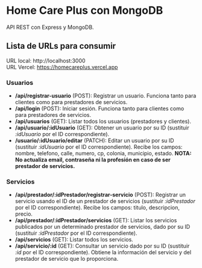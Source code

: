 # Home Care Plus con MongoDB
API REST con Express y MongoDB.

<h2>Lista de URLs para consumir</h2>

URL local: http://localhost:3000</br>
URL Vercel: https://homecareplus.vercel.app

<h3>Usuarios</h3>

- <b>/api/registrar-usuario</b> (POST): Registrar un usuario. Funciona tanto para clientes como para prestadores de servicios.
- <b>/api/login</b> (POST): Iniciar sesión. Funciona tanto para clientes como para prestadores de servicios.
- <b>/api/usuarios</b> (GET): Listar todos los usuarios (prestadores y clientes).
- <b>/api/usuario/:idUsuario</b> (GET): Obtener un usuario por su ID (sustituir <em>:idUsuario</em> por el ID correspondiente).
- <b>/usuario/:idUsuario/editar</b> (PATCH): Editar un usuario por su ID (sustituir <em>:idUsuario</em> por el ID correspondiente). Recibe los campos: nombre, telefono, calle, numero, cp, colonia, municipio, estado. <b>NOTA: No actualiza email, contraseña ni la profesión en caso de ser prestador de servicios.</b>

<h3>Servicios</h3>

- <b>/api/prestador/:idPrestador/registrar-servicio</b> (POST): Registrar un servicio usando el ID de un prestador de servicios (sustituir <em>:idPrestador</em> por el ID correspondiente). Recibe los campos: titulo, descripcion, precio.
- <b>/api/prestador/:idPrestador/servicios</b> (GET): Listar los servicios publicados por un determinado prestador de servicios, dado por su ID (sustituir <em>:idPrestador</em> por el ID correspondiente).
- <b>/api/servicios</b> (GET): Listar todos los servicios.
- <b>/api/servicio/:id</b> (GET): Consultar un servicio dado por su ID (sustituir <em>:id</em> por el ID correspondiente). Obtiene la información del servicio y del prestador de servicio que lo proporciona.
